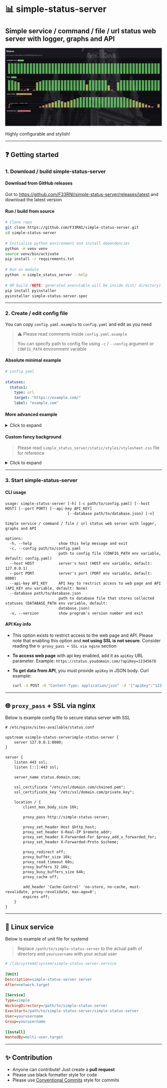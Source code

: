 # 📊 simple-status-server

## Simple service / command / file / url status web server with logger, graphs and API

![Banner](banner.jpg)

Highly configurable and stylish!

----------

## ❓ Getting started

### 1. Download / build simple-status-server

#### Download from GitHub releases

Got to <https://github.com/F33RNI/simple-status-server/releases/latest> and download the latest version

#### Run / build from source

```bash
# Clone repo
git clone https://github.com/F33RNI/simple-status-server.git
cd simple-status-server

# Initialize python environment and install dependencies
python -m venv venv
source venv/bin/activate
pip install -r requirements.txt

# Run as module
python -m simple_status_server --help

# OR build (NOTE: generated executable will be inside dist/ directory)
pip install pyinstaller
pyinstaller simple-status-server.spec
```

----------

### 2. Create / edit config file

You can copy `config.yaml.example` to `config.yaml` and edit as you need

> ⚠️ Please read comments inside `config.yaml.example`
>
> You can specify path to config file using `-c` / `--config` argument or `CONFIG_PATH` environment variable

#### Absolute minimal example

```yaml
# config.yaml

statuses:
  status1:
    type: url
    target: "https://example.com/"
    label: "example.com"
```

#### More advanced example

<details>
<summary>Click to expand</summary>

```yaml
# config.yaml

logging:
  level: info

server:
  host: 127.0.0.1
  port: 8080
  api_key: 12345678

page:
  description: "Current status of services"

database_path: "database.json"

statuses:
  demoURL1:
    type: url
    target: "https://example.com/"
    interval: 1m
    checks_per_bar: 10
    label: "example.com"
  demoURL2:
    type: url
    target: "https://pypi.org/"
    label: "PyPi"
  demoService:
    type: service
    target: "something.service"
    interval: 1m
    checks_per_bar: 5
    value_working: "Running"
    value_not_working: "Exited or failed"
    no_intermediate_value: true
```

</details>

#### Custom fancy background

> Please read `simple_status_server/static/styles/stylesheet.css` file for reference

<details>
<summary>Click to expand</summary>

```yaml
#...

page:
  extra_css: 'body { background-color: black; background: linear-gradient(0deg, oklch(21.56% 6.267126% 291 / 70%), oklch(21.56% 6.267126% 291 / 70%)), url(https://upload.wikimedia.org/wikipedia/commons/thumb/0/05/2006-02-15_Piping.jpg/1280px-2006-02-15_Piping.jpg) no-repeat fixed; background-size: cover; min-height: 100%; height: 100%; } .status { background-color: rgba(0, 0, 0, 0.4); backdrop-filter: blur(4px); }'

#...
```

</details>

----------

### 3. Start simple-status-server

#### CLI usage

```text
usage: simple-status-server [-h] [-c path/to/config.yaml] [--host HOST] [--port PORT] [--api-key API_KEY]
                            [--database path/to/database.json] [-v]

Simple service / command / file / url status web server with logger, graphs and API

options:
  -h, --help            show this help message and exit
  -c, --config path/to/config.yaml
                        path to config file (CONFIG_PATH env variable, default: config.yaml)
  --host HOST           server's host (HOST env variable, default: 127.0.0.1)
  --port PORT           server's port (PORT env variable, default: 8080)
  --api-key API_KEY     API key to restrict access to web page and API (API_KEY env variable, default: None)
  --database path/to/database.json
                        path to database file that stores collected statuses (DATABASE_PATH env variable, default:
                        database.json)
  -v, --version         show program's version number and exit
```

#### API Key info

- This option exists to restrict access to the web page and API. Please note that enabling this option and **not
using SSL is not secure**. Consider reading the `🌐 proxy_pass + SSL via nginx` section

- **To access web page** with api key enabled, add it as `apiKey` URL parameter. Example:
`https://status.youdomain.com/?apiKey=12345678`

- **To get data from API**, you must provide `apiKey` in JSON body. Curl example:

    ```bash
    curl -X POST -H "Content-Type: application/json" -d '{"apiKey":"12345678"}' https://status.youdomain.com/
    ```

----------

## 🌐 `proxy_pass` + SSL via nginx

Below is example config file to secure status server with SSL

```nginx
# /etc/nginx/sites-available/status.conf

upstream ssimple-status-serverimple-status-server {
    server 127.0.0.1:8080;
}

server {
    listen 443 ssl;
    listen [::]:443 ssl;

    server_name status.domain.com;

    ssl_certificate "/etc/ssl/domain.com/chained.pem";
    ssl_certificate_key "/etc/ssl/domain.com/private.key";

    location / {
        client_max_body_size 16k;

        proxy_pass http://simple-status-server;

        proxy_set_header Host $http_host;
        proxy_set_header X-Real-IP $remote_addr;
        proxy_set_header X-Forwarded-For $proxy_add_x_forwarded_for;
        proxy_set_header X-Forwarded-Proto $scheme;

        proxy_redirect off;
        proxy_buffer_size 16k;
        proxy_read_timeout 60s;
        proxy_buffers 32 16k;
        proxy_busy_buffers_size 64k;
        proxy_cache off;

        add_header 'Cache-Control' 'no-store, no-cache, must-revalidate, proxy-revalidate, max-age=0';
        expires off;
    }
}
```

----------

## 🐧 Linux service

Below is example of unit file for systemd

> Replace `/path/to/simple-status-server` to the actual path of directory and `yourusername` with your actual user

```ini
# /lib/systemd/system/simple-status-server.service

[Unit]
Description=simple-status-server server
After=network.target

[Service]
Type=simple
WorkingDirectory=/path/to/simple-status-server
ExecStart=/path/to/simple-status-server/simple-status-server
User=yourusername
Group=yourusername

[Install]
WantedBy=multi-user.target

```

----------

## ✨ Contribution

- Anyone can contribute! Just create a **pull request**
- Please use black formatter style for code
- Please use [Conventional Commits](https://www.conventionalcommits.org/en/v1.0.0/#specification>) style for commits
